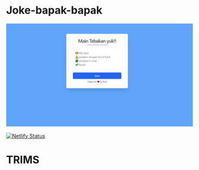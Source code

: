 # Joke-bapak-bapak

  <p >
            <img width="800px" src="https://raw.githubusercontent.com/Taufik-H/Joke-bapak-bapak/main/ss.png">
  </p>  

   [![Netlify Status](https://api.netlify.com/api/v1/badges/ee755f0d-0400-4688-af4a-18a288f5215d/deploy-status)](https://app.netlify.com/sites/joke-bapak-bapak/deploys)



# TRIMS





















